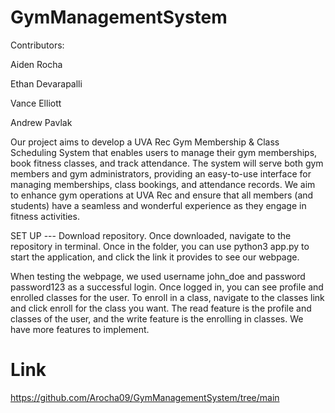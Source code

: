 # GymManagementSystem
Contributors:

Aiden Rocha

Ethan Devarapalli

Vance Elliott

Andrew Pavlak


Our project aims to develop a UVA Rec Gym Membership & Class Scheduling System that enables users to manage their gym memberships, book fitness classes, and track attendance. The system will serve both gym members and gym administrators, providing an easy-to-use interface for managing memberships, class bookings, and attendance records. We aim to enhance gym operations at UVA Rec and ensure that all members (and students) have a seamless and wonderful experience as they engage in fitness activities.

SET UP --- Download repository. Once downloaded, navigate to the repository in terminal. Once in the folder, you can use python3 app.py to start the application, and click the link it provides to see our webpage.

When testing the webpage, we used username john_doe and password password123 as a successful login. Once logged in, you can see profile and enrolled classes for the user. To enroll in a class, navigate to the classes link and click enroll for the class you want. The read feature is the profile and classes of the user, and the write feature is the enrolling in classes. We have more features to implement.

# Link

https://github.com/Arocha09/GymManagementSystem/tree/main
